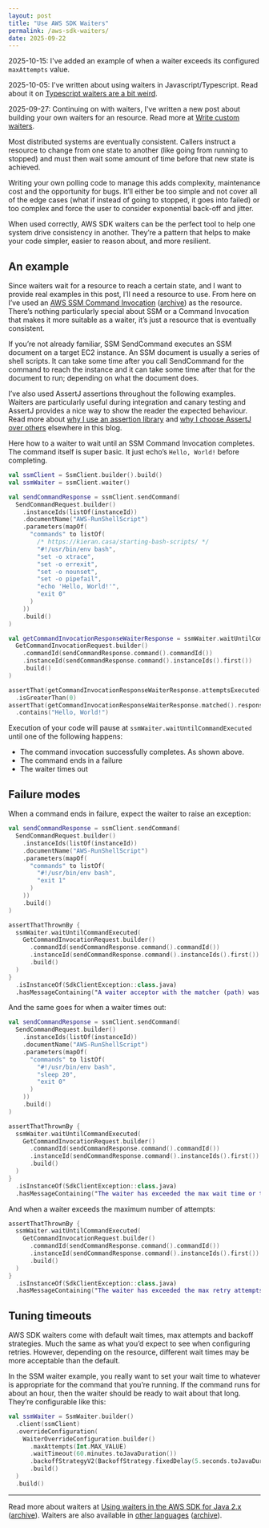 ```yaml
---
layout: post
title: "Use AWS SDK Waiters"
permalink: /aws-sdk-waiters/
date: 2025-09-22
---
```


2025-10-15: I've added an example of when a waiter exceeds its configured `maxAttempts` value.

2025-10-05: I've written about using waiters in Javascript/Typescript. Read about it on [Typescript waiters are a bit weird](/aws-sdk-waiters-ts/).

2025-09-27: Continuing on with waiters, I've written a new post about building your own waiters for an resource. Read more at [Write custom waiters](/custom-waiters/).

Most distributed systems are eventually consistent. Callers instruct a resource to change from one state to another (like going from running to stopped) and must then wait some amount of time before that new state is achieved. 

Writing your own polling code to manage this adds complexity, maintenance cost and the opportunity for bugs.
It’ll either be too simple and not cover all of the edge cases (what if instead of going to stopped, it goes into failed) or too complex and force the user to consider exponential back-off and jitter. 

When used correctly, AWS SDK waiters can be the perfect tool to help one system drive consistency in another.
 They’re a pattern that helps to make your code simpler, easier to reason about, and more resilient.

## An example

Since waiters wait for a resource to reach a certain state, and I want to provide real examples in this post, I’ll need a resource to use. 
From here on I’ve used an [AWS SSM Command Invocation](https://docs.aws.amazon.com/cli/latest/reference/ssm/get-command-invocation.html) ([archive](https://archive.ph/wip/lK5lU)) as the resource. 
There’s nothing particularly special about SSM or a Command Invocation that makes it more suitable as a waiter, it’s just a resource that is eventually consistent. 

If you’re not already familiar, SSM SendCommand executes an SSM document on a target EC2 instance. 
An SSM document is usually a series of shell scripts. 
It can take some time after you call SendCommand for the command to reach the instance and it can take some time after that for the document to run; depending on what the document does. 

I’ve also used AssertJ assertions throughout the following examples. 
Waiters are particularly useful during integration and canary testing and AssertJ provides a nice way to show the reader the expected behaviour. 
Read more about [why I use an assertion library](/why-use-an-assertion-library/) and [why I choose AssertJ over others](/hamcrest-vs-assertj/) elsewhere in this blog.

Here how to a waiter to wait until an SSM Command Invocation completes. 
The command itself is super basic. 
It just echo’s `Hello, World!` before completing.

```kotlin
val ssmClient = SsmClient.builder().build()
val ssmWaiter = ssmClient.waiter()

val sendCommandResponse = ssmClient.sendCommand(
  SendCommandRequest.builder()
    .instanceIds(listOf(instanceId))
    .documentName("AWS-RunShellScript")
    .parameters(mapOf(
      "commands" to listOf(
        /* https://kieran.casa/starting-bash-scripts/ */
        "#!/usr/bin/env bash",
        "set -o xtrace",
        "set -o errexit",
        "set -o nounset",
        "set -o pipefail",
        "echo 'Hello, World!'",
        "exit 0"
      )
    ))
    .build()
)

val getCommandInvocationResponseWaiterResponse = ssmWaiter.waitUntilCommandExecuted(
  GetCommandInvocationRequest.builder()
    .commandId(sendCommandResponse.command().commandId())
    .instanceId(sendCommandResponse.command().instanceIds().first())
    .build()
)

assertThat(getCommandInvocationResponseWaiterResponse.attemptsExecuted())
  .isGreaterThan(0)
assertThat(getCommandInvocationResponseWaiterResponse.matched().response().get().standardOutputContent())
  .contains("Hello, World!")
```

Execution of your code will pause at `ssmWaiter.waitUntilCommandExecuted` until one of the following happens:

- The command invocation successfully completes. As shown above.
- The command ends in a failure
- The waiter times out

## Failure modes

When a command ends in failure, expect the waiter to raise an exception:

```kotlin
val sendCommandResponse = ssmClient.sendCommand(
  SendCommandRequest.builder()
    .instanceIds(listOf(instanceId))
    .documentName("AWS-RunShellScript")
    .parameters(mapOf(
      "commands" to listOf(
        "#!/usr/bin/env bash",
        "exit 1"
      )
    ))
    .build()
)

assertThatThrownBy {
  ssmWaiter.waitUntilCommandExecuted(
    GetCommandInvocationRequest.builder()
      .commandId(sendCommandResponse.command().commandId())
      .instanceId(sendCommandResponse.command().instanceIds().first())
      .build()
  )
}
  .isInstanceOf(SdkClientException::class.java)
  .hasMessageContaining("A waiter acceptor with the matcher (path) was matched on parameter (Status=Failed) and transitioned the waiter to failure state")
```

And the same goes for when a waiter times out:

```kotlin
val sendCommandResponse = ssmClient.sendCommand(
  SendCommandRequest.builder()
    .instanceIds(listOf(instanceId))
    .documentName("AWS-RunShellScript")
    .parameters(mapOf(
      "commands" to listOf(
        "#!/usr/bin/env bash",
        "sleep 20",
        "exit 0"
      )
    ))
    .build()
)

assertThatThrownBy {
  ssmWaiter.waitUntilCommandExecuted(
    GetCommandInvocationRequest.builder()
      .commandId(sendCommandResponse.command().commandId())
      .instanceId(sendCommandResponse.command().instanceIds().first())
      .build()
  )
}
  .isInstanceOf(SdkClientException::class.java)
  .hasMessageContaining("The waiter has exceeded the max wait time or the next retry will exceed the max wait time + PT5S")
```

And when a waiter exceeds the maximum number of attempts:

```kotlin
assertThatThrownBy {
  ssmWaiter.waitUntilCommandExecuted(
    GetCommandInvocationRequest.builder()
      .commandId(sendCommandResponse.command().commandId())
      .instanceId(sendCommandResponse.command().instanceIds().first())
      .build()
  )
}
  .isInstanceOf(SdkClientException::class.java)
  .hasMessageContaining("The waiter has exceeded the max retry attempts: 1")
```

## Tuning timeouts

AWS SDK waiters come with default wait times, max attempts and backoff strategies. 
Much the same as what you’d expect to see when configuring retries. 
However, depending on the resource, different wait times may be more acceptable than the default. 

In the SSM waiter example, you really want to set your wait time to whatever is appropriate for the command that you’re running. 
If the command runs for about an hour, then the waiter should be ready to wait about that long. 
They’re configurable like this:

```kotlin
val ssmWaiter = SsmWaiter.builder()
  .client(ssmClient)
  .overrideConfiguration(
    WaiterOverrideConfiguration.builder()
      .maxAttempts(Int.MAX_VALUE)
      .waitTimeout(60.minutes.toJavaDuration())
      .backoffStrategyV2(BackoffStrategy.fixedDelay(5.seconds.toJavaDuration()))
      .build()
  )
  .build()
```

---

Read more about waiters at [Using waiters in the AWS SDK for Java 2.x](https://docs.aws.amazon.com/sdk-for-java/latest/developer-guide/waiters.html) ([archive](https://archive.ph//JSqRD)). Waiters are also available in [other languages](https://docs.aws.amazon.com/sdk-for-javascript/v3/developer-guide/migrate-waiters-signers.html) ([archive](https://archive.ph/t4gqv)).